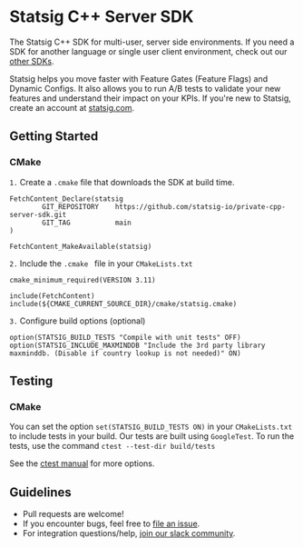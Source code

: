# Statsig C++ Server SDK

The Statsig C++ SDK for multi-user, server side environments. If you need a SDK for another language or single user client environment, check out our [other SDKs](https://docs.statsig.com/#sdks).

Statsig helps you move faster with Feature Gates (Feature Flags) and Dynamic Configs. It also allows you to run A/B tests to validate your new features and understand their impact on your KPIs. If you're new to Statsig, create an account at [statsig.com](https://www.statsig.com).

## Getting Started

### __CMake__
`1.` Create a `.cmake` file that downloads the SDK at build time.
```
FetchContent_Declare(statsig
        GIT_REPOSITORY    https://github.com/statsig-io/private-cpp-server-sdk.git
        GIT_TAG           main
)

FetchContent_MakeAvailable(statsig)
```
`2.` Include the `.cmake ` file in your `CMakeLists.txt`
```
cmake_minimum_required(VERSION 3.11)

include(FetchContent)
include(${CMAKE_CURRENT_SOURCE_DIR}/cmake/statsig.cmake)
```
`3.` Configure build options (optional)
```
option(STATSIG_BUILD_TESTS "Compile with unit tests" OFF)
option(STATSIG_INCLUDE_MAXMINDDB "Include the 3rd party library maxminddb. (Disable if country lookup is not needed)" ON)
```

## Testing

### __CMake__
You can set the option `set(STATSIG_BUILD_TESTS ON)` in your `CMakeLists.txt` to include tests in your build. Our tests are built using `GoogleTest`. To run the tests, use the command `ctest --test-dir build/tests`

See the [ctest manual](https://cmake.org/cmake/help/latest/manual/ctest.1.html) for more options.

## Guidelines

- Pull requests are welcome! 
- If you encounter bugs, feel free to [file an issue](https://github.com/statsig-io/cpp-server-sdk/issues).
- For integration questions/help, [join our slack community](https://join.slack.com/t/statsigcommunity/shared_invite/zt-pbp005hg-VFQOutZhMw5Vu9eWvCro9g).
